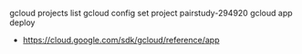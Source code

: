 gcloud projects list
gcloud config set project pairstudy-294920
gcloud app deploy


* https://cloud.google.com/sdk/gcloud/reference/app